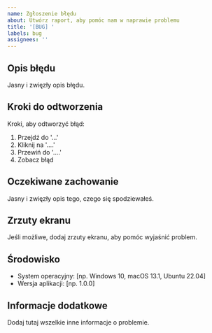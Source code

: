 ```yaml
---
name: Zgłoszenie błędu
about: Utwórz raport, aby pomóc nam w naprawie problemu
title: '[BUG] '
labels: bug
assignees: ''
---
```


## Opis błędu

Jasny i zwięzły opis błędu.

## Kroki do odtworzenia

Kroki, aby odtworzyć błąd:
1. Przejdź do '...'
2. Kliknij na '....'
3. Przewiń do '....'
4. Zobacz błąd

## Oczekiwane zachowanie

Jasny i zwięzły opis tego, czego się spodziewałeś.

## Zrzuty ekranu

Jeśli możliwe, dodaj zrzuty ekranu, aby pomóc wyjaśnić problem.

## Środowisko

 - System operacyjny: [np. Windows 10, macOS 13.1, Ubuntu 22.04]
 - Wersja aplikacji: [np. 1.0.0]

## Informacje dodatkowe

Dodaj tutaj wszelkie inne informacje o problemie. 